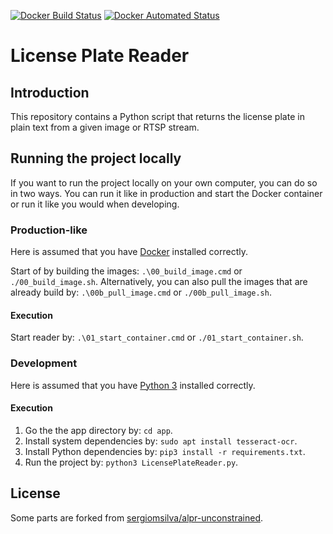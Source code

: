 [![Docker Build Status](https://img.shields.io/docker/cloud/build/joachimveulemans/license-plate-reader)](https://hub.docker.com/r/joachimveulemans/license-plate-reader/builds)
[![Docker Automated Status](https://img.shields.io/docker/cloud/automated/joachimveulemans/license-plate-reader)](https://hub.docker.com/r/joachimveulemans/license-plate-reader)

# License Plate Reader

## Introduction

This repository contains a Python script that returns the license plate in plain text from a given image or RTSP stream.

## Running the project locally

If you want to run the project locally on your own computer, you can do so in two ways. You can run it like in production and start the Docker container or run it like you would when developing.

### Production-like

Here is assumed that you have [Docker](https://www.docker.com/get-started) installed correctly.

Start of by building the images: `.\00_build_image.cmd` or `./00_build_image.sh`. Alternatively, you can also pull the images that are already build by: `.\00b_pull_image.cmd` or `./00b_pull_image.sh`.

#### Execution

Start reader by: `.\01_start_container.cmd` or `./01_start_container.sh`.

### Development

Here is assumed that you have [Python 3](https://www.python.org/downloads/) installed correctly.

#### Execution

1. Go the the app directory by: `cd app`.
2. Install system dependencies by: `sudo apt install tesseract-ocr`.
3. Install Python dependencies by: `pip3 install -r requirements.txt`.
4. Run the project by: `python3 LicensePlateReader.py`.

## License

Some parts are forked from [sergiomsilva/alpr-unconstrained](https://github.com/sergiomsilva/alpr-unconstrained).